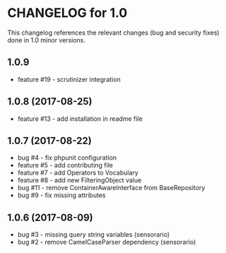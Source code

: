 # CHANGELOG for 1.0

This changelog references the relevant changes (bug and security fixes) done
in 1.0 minor versions.

## 1.0.9

 - feature #19 - scrutinizer integration

## 1.0.8 (2017-08-25)

 - feature #13 - add installation in readme file

## 1.0.7 (2017-08-22)

 - bug #4 - fix phpunit configuration
 - feature #5 - add contributing file
 - feature #7 - add Operators to Vocabulary
 - feature #8 - add new FilteringObject value
 - bug #11 - remove ContainerAwareInterface from BaseRepository
 - bug #9 - fix missing attributes

## 1.0.6 (2017-08-09)

 - bug #3 - missing query string variables (sensorario)
 - bug #2 - remove CamelCaseParser dependency (sensorario)
